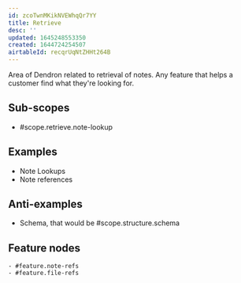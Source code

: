 ```yaml
---
id: zcoTwnMKikNVEWhqQr7YY
title: Retrieve
desc: ''
updated: 1645248553350
created: 1644724254507
airtableId: recqrUqNtZHHt264B
---
```


Area of Dendron related to retrieval of notes. Any feature that helps a customer find what they're looking for. 

## Sub-scopes
- #scope.retrieve.note-lookup

## Examples
- Note Lookups
- Note references

## Anti-examples
- Schema, that would be #scope.structure.schema

## Feature nodes
	- #feature.note-refs
	- #feature.file-refs
